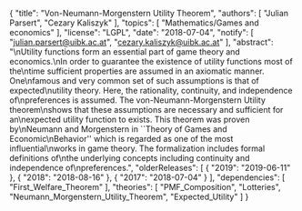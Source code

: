 {
    "title": "Von-Neumann-Morgenstern Utility Theorem",
    "authors": [
        "Julian Parsert",
        "Cezary Kaliszyk"
    ],
    "topics": [
        "Mathematics/Games and economics"
    ],
    "license": "LGPL",
    "date": "2018-07-04",
    "notify": [
        "julian.parsert@uibk.ac.at",
        "cezary.kaliszyk@uibk.ac.at"
    ],
    "abstract": "\nUtility functions form an essential part of game theory and economics.\nIn order to guarantee the existence of utility functions most of the\ntime sufficient properties are assumed in an axiomatic manner. One\nfamous and very common set of such assumptions is that of expected\nutility theory. Here, the rationality, continuity, and independence of\npreferences is assumed. The von-Neumann-Morgenstern Utility theorem\nshows that these assumptions are necessary and sufficient for an\nexpected utility function to exists. This theorem was proven by\nNeumann and Morgenstern in ``Theory of Games and Economic\nBehavior'' which is regarded as one of the most influential\nworks in game theory. The formalization includes formal definitions of\nthe underlying concepts including continuity and independence of\npreferences.",
    "olderReleases": [
        {
            "2019": "2019-06-11"
        },
        {
            "2018": "2018-08-16"
        },
        {
            "2017": "2018-07-04"
        }
    ],
    "dependencies": [
        "First_Welfare_Theorem"
    ],
    "theories": [
        "PMF_Composition",
        "Lotteries",
        "Neumann_Morgenstern_Utility_Theorem",
        "Expected_Utility"
    ]
}